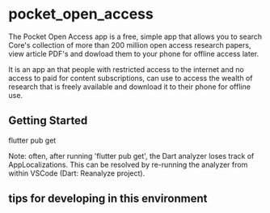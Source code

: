 # pocket_open_access

The Pocket Open Access app is a free, simple app that allows you to search Core's collection of more than 200 million open access research papers, view article PDF's and dowload them to your phone for offline access later.

It is an app an that people with restricted access to the internet and no access to paid for content subscriptions, can use to access the wealth of research that is freely available and download it to their phone for offline use.

## Getting Started

flutter pub get

Note: often, after running 'flutter pub get', the Dart analyzer loses track of AppLocalizations. This can be resolved by re-running the analyzer from within VSCode (Dart: Reanalyze project).

## tips for developing in this environment

